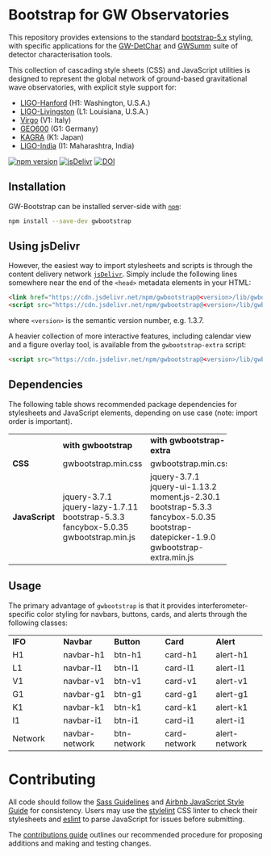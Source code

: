 # Bootstrap for GW Observatories

This repository provides extensions to the standard
[bootstrap-5.x](//github.com/twbs/bootstrap/) styling, with specific
applications for the [GW-DetChar](//github.com/gwdetchar/gwdetchar/) and
[GWSumm](//github.com/gwpy/gwsumm) suite of detector characterisation tools.

This collection of cascading style sheets (CSS) and JavaScript utilities
is designed to represent the global network of ground-based
gravitational wave observatories, with explicit style support for:

  - [LIGO-Hanford](https://www.ligo.caltech.edu/WA) (H1: Washington, U.S.A.)
  - [LIGO-Livingston](https://www.ligo.caltech.edu/LA) (L1: Louisiana, U.S.A.)
  - [Virgo](http://www.virgo-gw.eu) (V1: Italy)
  - [GEO600](https://www.geo600.org) (G1: Germany)
  - [KAGRA](https://gwcenter.icrr.u-tokyo.ac.jp/en/) (K1: Japan)
  - [LIGO-India](https://www.ligo-india.in) (I1: Maharashtra, India)

[![npm version](https://badge.fury.io/js/gwbootstrap.svg)](https://badge.fury.io/js/gwbootstrap)
[![jsDelivr](https://data.jsdelivr.com/v1/package/npm/gwbootstrap/badge)](https://www.jsdelivr.com/package/npm/gwbootstrap)
[![DOI](https://zenodo.org/badge/DOI/10.5281/zenodo.3483879.svg)](https://doi.org/10.5281/zenodo.3483879)

## Installation

GW-Bootstrap can be installed server-side with
[`npm`](https://www.npmjs.com/get-npm):

```bash
npm install --save-dev gwbootstrap
```

## Using jsDelivr

However, the easiest way to import stylesheets and scripts is through the
content delivery network [`jsDelivr`](https://jsdelivr.com). Simply include the
following lines somewhere near the end of the `<head>` metadata elements
in your HTML:

```html
<link href="https://cdn.jsdelivr.net/npm/gwbootstrap@<version>/lib/gwbootstrap.min.css" rel="stylesheet" media="all">
<script src="https://cdn.jsdelivr.net/npm/gwbootstrap@<version>/lib/gwbootstrap.min.js" type="text/javascript"></script>
```

where `<version>` is the semantic version number, e.g. 1.3.7.

A heavier collection of more interactive features, including calendar
view and a figure overlay tool, is available from the `gwbootstrap-extra`
script:

```html
<script src="https://cdn.jsdelivr.net/npm/gwbootstrap@<version>/lib/gwbootstrap-extra.min.js" type="text/javascript"></script>
```

## Dependencies

The following table shows recommended package dependencies for
stylesheets and JavaScript elements, depending on use case (note: import
order is important).

<table style="width:86%;">
<colgroup>
<col style="width: 21%" />
<col style="width: 28%" />
<col style="width: 36%" />
</colgroup>
<tbody>
<tr class="odd">
<td></td>
<td><strong>with gwbootstrap</strong></td>
<td><strong>with gwbootstrap-extra</strong></td>
</tr>
<tr class="even">
<td><strong>CSS</strong></td>
<td>gwbootstrap.min.css</td>
<td>gwbootstrap.min.css</td>
</tr>
<tr class="odd">
<td><strong>JavaScript</strong></td>
<td>jquery-3.7.1<br>
jquery-lazy-1.7.11<br>
bootstrap-5.3.3<br>
fancybox-5.0.35<br>
gwbootstrap.min.js</td>
<td>jquery-3.7.1<br>
jquery-ui-1.13.2<br>
moment.js-2.30.1<br>
bootstrap-5.3.3<br>
fancybox-5.0.35<br>
bootstrap-datepicker-1.9.0<br>
gwbootstrap-extra.min.js</td>
</tr>
</tbody>
</table>

## Usage

The primary advantage of `gwbootstrap` is that it provides
interferometer-specific color styling for navbars, buttons,
cards, and alerts through the following classes:

<table style="width: 100%;">
<colgroup>
<col style="width: 20%" />
<col style="width: 20%" />
<col style="width: 20%" />
<col style="width: 20%" />
<col style="width: 20%" />
</colgroup>
<tbody>
<tr class="odd">
<td><strong>IFO</strong></td>
<td><strong>Navbar</strong></td>
<td><strong>Button</strong></td>
<td><strong>Card</strong></td>
<td><strong>Alert</strong></td>
</tr>
<tr class="even">
<td>H1</td>
<td>navbar-h1</td>
<td>btn-h1</td>
<td>card-h1</td>
<td>alert-h1</h1>
</tr>
<tr class="odd">
<td>L1</td>
<td>navbar-l1</td>
<td>btn-l1</td>
<td>card-l1</td>
<td>alert-l1</td>
</tr>
<tr class="even">
<td>V1</td>
<td>navbar-v1</td>
<td>btn-v1</td>
<td>card-v1</td>
<td>alert-v1</td>
</tr>
<tr class="odd">
<td>G1</td>
<td>navbar-g1</td>
<td>btn-g1</td>
<td>card-g1</td>
<td>alert-g1</td>
</tr>
<tr class="even">
<td>K1</td>
<td>navbar-k1</td>
<td>btn-k1</td>
<td>card-k1</td>
<td>alert-k1</td>
</tr>
<tr class="odd">
<td>I1</td>
<td>navbar-i1</td>
<td>btn-i1</td>
<td>card-i1</td>
<td>alert-i1</td>
</tr>
<tr class="even">
<td>Network</td>
<td>navbar-network</td>
<td>btn-network</td>
<td>card-network</td>
<td>alert-network</td>
</tr>
</tbody>
</table>

# Contributing

All code should follow the [Sass Guidelines](https://sass-guidelin.es) and
[Airbnb JavaScript Style Guide](//github.com/airbnb/javascript) for
consistency. Users may use the [stylelint](https://stylelint.io) CSS linter
to check their stylesheets and [eslint](https://eslint.org) to parse
JavaScript for issues before submitting.

The
[contributions guide](//github.com/gwdetchar/gwbootstrap/blob/master/CONTRIBUTING.md)
outlines our recommended procedure for proposing additions and making and
testing changes.
